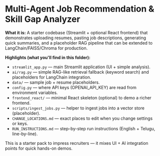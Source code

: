 # Multi-Agent Job Recommendation & Skill Gap Analyzer

**What it is:** A starter codebase (Streamlit + optional React frontend) that demonstrates uploading resumes, pasting job descriptions, generating quick summaries, and a placeholder RAG pipeline that can be extended to LangChain/FAISS/Chroma for production.

**Highlights (what you'll find in this folder):**
- `streamlit_app.py` — main Streamlit application (UI + simple analysis).
- `ai/rag.py` — simple RAG-like retrieval fallback (keyword search) and placeholders for LangChain integration.
- `data/` — sample job + resume placeholders.
- `config.py` — where API keys (OPENAI_API_KEY) are read from environment variables.
- `frontend_react/` — minimal React skeleton (optional) to demo a richer frontend.
- `scripts/ingest_jobs.py` — helper to ingest jobs into a vector store (placeholder).
- `CHANGE_LOCATIONS.md` — exact places to edit when you change settings or keys.
- `RUN_INSTRUCTIONS.md` — step-by-step run instructions (English + Telugu, line-by-line).

This is a starter pack to impress recruiters — it mixes UI + AI integration points for quick hands-on demos.

